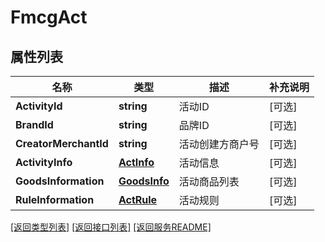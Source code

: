 # FmcgAct

## 属性列表

名称 | 类型 | 描述 | 补充说明
------------ | ------------- | ------------- | -------------
**ActivityId** | **string** | 活动ID | [可选] 
**BrandId** | **string** | 品牌ID | [可选] 
**CreatorMerchantId** | **string** | 活动创建方商户号 | [可选] 
**ActivityInfo** | [**ActInfo**](ActInfo.md) | 活动信息 | [可选] 
**GoodsInformation** | [**GoodsInfo**](GoodsInfo.md) | 活动商品列表 | [可选] 
**RuleInformation** | [**ActRule**](ActRule.md) | 活动规则 | [可选] 

[\[返回类型列表\]](README.md#类型列表)
[\[返回接口列表\]](README.md#接口列表)
[\[返回服务README\]](README.md)


